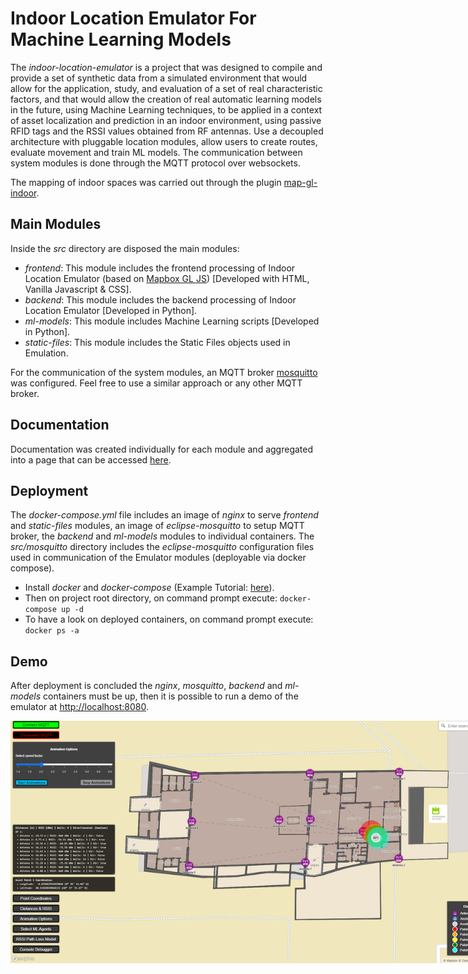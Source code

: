 # Indoor Location Emulator For Machine Learning Models  

The <em>indoor-location-emulator</em> is a project that was designed to compile and provide a set of synthetic data from a simulated environment that would allow for the application, study, and evaluation of a set of real characteristic factors, and that would allow the creation of real automatic learning models in the future, using Machine Learning techniques, to be applied in a context of asset localization and prediction in an indoor environment, using passive RFID tags and the RSSI values obtained from RF antennas. Use a decoupled architecture with pluggable location modules, allow users to create routes, evaluate movement and train ML models. The communication between system modules is done through the MQTT protocol over websockets.

The mapping of indoor spaces was carried out through the plugin [map-gl-indoor](https://github.com/map-gl-indoor/map-gl-indoor).

## Main Modules

Inside the <em>src</em> directory are disposed the main modules:
- <em>frontend</em>: This module includes the frontend processing of Indoor Location Emulator 
(based on [Mapbox GL JS](https://www.mapbox.com/mapbox-gljs)) [Developed with HTML, Vanilla Javascript & CSS].
- <em>backend</em>: This module includes the backend processing of Indoor Location Emulator [Developed in Python].
- <em>ml-models</em>: This module includes Machine Learning scripts [Developed in Python]. 
- <em>static-files</em>: This module includes the Static Files objects used in Emulation.

For the communication of the system modules, an MQTT broker [mosquitto](https://mosquitto.org/download/) was configured. Feel free to use a similar approach or any other MQTT broker.

## Documentation 

Documentation was created individually for each module and aggregated into a page that can be accessed [here](https://atnog.github.io/indoor-location-emulator/).

## Deployment 

The <em>docker-compose.yml</em> file includes an image of <em>nginx</em> to serve <em>frontend</em> and <em>static-files</em> modules, an image of <em>eclipse-mosquitto</em> to setup MQTT broker, the <em>backend</em> and <em>ml-models</em> modules to individual containers. The <em>src/mosquitto</em> directory includes the <em>eclipse-mosquitto</em> configuration files used in communication of the Emulator modules (deployable via docker compose).

- Install <em>docker</em> and <em>docker-compose</em> (Example Tutorial: [here](https://support.netfoundry.io/hc/en-us/articles/360057865692-Installing-Docker-and-docker-compose-for-Ubuntu-20-04)).
- Then on project root directory, on command prompt execute:
<code>docker-compose up -d</code>
- To have a look on deployed containers, on command prompt execute:
<code>docker ps -a</code>

## Demo

After deployment is concluded the <em>nginx</em>, <em>mosquitto</em>, <em>backend</em> and <em>ml-models</em> containers must be up, then it is possible to run a demo of the emulator at [http://localhost:8080](http://localhost:8080).


<img src="https://github.com/ATNoG/indoor-location-emulator/raw/main/src/static-files/icons/Screenshot_emulator_1.png" style="max-width:800px" />
